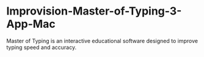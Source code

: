 # Improvision-Master-of-Typing-3-App-Mac
Master of Typing is an interactive educational software designed to improve typing speed and accuracy.
